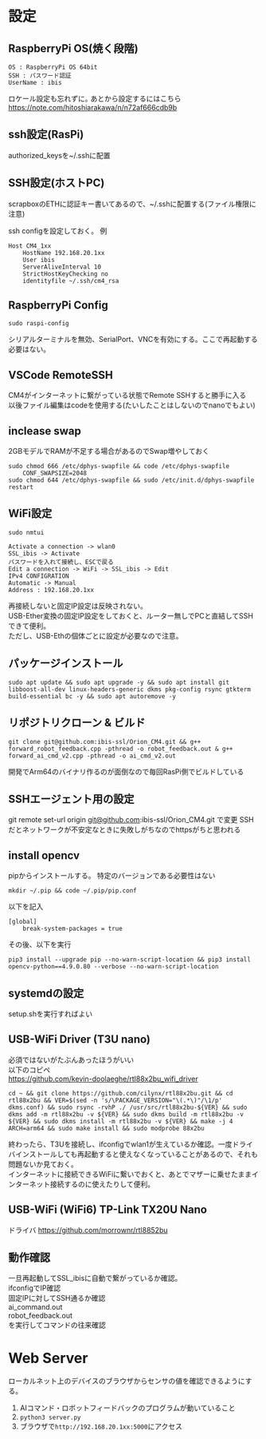 # 設定
## RaspberryPi OS(焼く段階)
    OS : RaspberryPi OS 64bit
    SSH : パスワード認証
    UserName : ibis

ロケール設定も忘れずに｡
あとから設定するにはこちら
https://note.com/hitoshiarakawa/n/n72af666cdb9b

## ssh設定(RasPi)
authorized_keysを~/.sshに配置

## SSH設定(ホストPC)
scrapboxのETHに認証キー書いてあるので、~/.sshに配置する(ファイル権限に注意)

ssh configを設定しておく。
例

    Host CM4_1xx
        HostName 192.168.20.1xx
        User ibis
        ServerAliveInterval 10
        StrictHostKeyChecking no
        identityfile ~/.ssh/cm4_rsa

## RaspberryPi Config
    sudo raspi-config
シリアルターミナルを無効、SerialPort、VNCを有効にする。ここで再起動する必要はない。

## VSCode RemoteSSH
CM4がインターネットに繋がっている状態でRemote SSHすると勝手に入る  
以後ファイル編集はcodeを使用する(たいしたことはしないのでnanoでもよい)

## inclease swap
2GBモデルでRAMが不足する場合があるのでSwap増やしておく

    sudo chmod 666 /etc/dphys-swapfile && code /etc/dphys-swapfile
        CONF_SWAPSIZE=2048
    sudo chmod 644 /etc/dphys-swapfile && sudo /etc/init.d/dphys-swapfile restart

## WiFi設定
    sudo nmtui

    Activate a connection -> wlan0  
    SSL_ibis -> Activate
    パスワードを入れて接続し、ESCで戻る
    Edit a connection -> WiFi -> SSL_ibis -> Edit  
    IPv4 CONFIGRATION  
    Automatic -> Manual  
    Address : 192.168.20.1xx  

再接続しないと固定IP設定は反映されない。  
USB-Ether変換の固定IP設定をしておくと、ルーター無しでPCと直結してSSHできて便利。  
ただし、USB-Ethの個体ごとに設定が必要なので注意。

## パッケージインストール
    sudo apt update && sudo apt upgrade -y && sudo apt install git libboost-all-dev linux-headers-generic dkms pkg-config rsync gtkterm build-essential bc -y && sudo apt autoremove -y

## リポジトリクローン & ビルド
    git clone git@github.com:ibis-ssl/Orion_CM4.git && g++ forward_robot_feedback.cpp -pthread -o robot_feedback.out & g++ forward_ai_cmd_v2.cpp -pthread -o ai_cmd_v2.out
開発でArm64のバイナリ作るのが面倒なので毎回RasPi側でビルドしている

## SSHエージェント用の設定
git remote set-url origin git@github.com:ibis-ssl/Orion_CM4.git
で変更
SSHだとネットワークが不安定なときに失敗しがちなのでhttpsがちと思われる

## install opencv
pipからインストールする。
特定のバージョンである必要性はない

    mkdir ~/.pip && code ~/.pip/pip.conf
以下を記入

    [global]
        break-system-packages = true
その後、以下を実行　　

    pip3 install --upgrade pip --no-warn-script-location && pip3 install opencv-python==4.9.0.80 --verbose --no-warn-script-location


## systemdの設定
setup.shを実行すればよい


## USB-WiFi Driver (T3U nano)
必須ではないがたぶんあったほうがいい  
以下のコピペ  
https://github.com/kevin-doolaeghe/rtl88x2bu_wifi_driver

    cd ~ && git clone https://github.com/cilynx/rtl88x2bu.git && cd rtl88x2bu && VER=$(sed -n 's/\PACKAGE_VERSION="\(.*\)"/\1/p' dkms.conf) && sudo rsync -rvhP ./ /usr/src/rtl88x2bu-${VER} && sudo dkms add -m rtl88x2bu -v ${VER} && sudo dkms build -m rtl88x2bu -v ${VER} && sudo dkms install -m rtl88x2bu -v ${VER} && make -j 4 ARCH=arm64 && sudo make install && sudo modprobe 88x2bu

終わったら、T3Uを接続し、ifconfigでwlan1が生えているか確認。一度ドライバインストールしても再起動すると使えなくなっていることがあるので、それも問題ないか見ておく。  
インターネットに接続できるWiFiに繋いでおくと、あとでマザーに乗せたままインターネット接続するのに使えたりして便利。

## USB-WiFi (WiFi6) TP-Link TX20U Nano
ドライバ
https://github.com/morrownr/rtl8852bu

## 動作確認
一旦再起動してSSL_ibisに自動で繋がっているか確認。  
ifconfigでIP確認  
固定IPに対してSSH通るか確認  
ai_command.out  
robot_feedback.out  
を実行してコマンドの往来確認  


# Web Server

ローカルネット上のデバイスのブラウザからセンサの値を確認できるようにする。

1. AIコマンド・ロボットフィードバックのプログラムが動いていること
2. `python3 server.py`
3. ブラウザで`http://192.168.20.1xx:5000`にアクセス